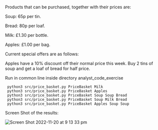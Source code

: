 

Products that can be purchased, together with their prices are:
     
Soup: 65p per tin.

Bread: 80p per loaf.

Milk: £1.30 per bottle.

Apples: £1.00 per bag.

Current special offers are as follows:
        
Apples have a 10% discount off their normal price this week.
Buy 2 tins of soup and get a loaf of bread for half price.

Run in common line inside directory analyst_code_exercise

     python3 src/price_basket.py PriceBasket Milk
     python3 src/price_basket.py PriceBasket Apples
     python3 src/price_basket.py PriceBasket Soup Soup Bread 
     python3 src/price_basket.py PriceBasket Soup Milk Bread
     python3 src/price_basket.py PriceBasket Apples Soup Soup

Screen Shot of the results:

![Screen Shot 2022-11-20 at 9 13 33 pm](https://user-images.githubusercontent.com/74011227/202926543-75a784b6-cfb1-472a-9eed-c91cfa1870ab.png)
